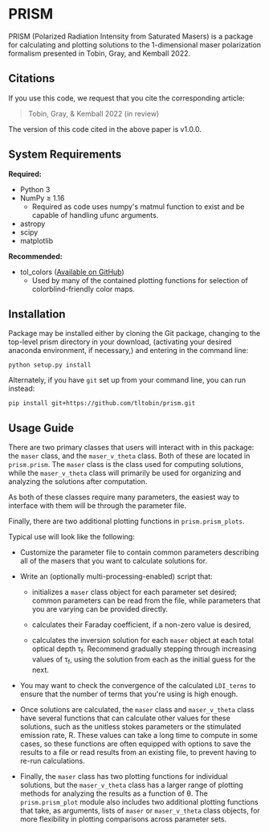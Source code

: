 # PRISM
PRISM (Polarized Radiation Intensity from Saturated Masers) is a package for calculating and plotting solutions to the 1-dimensional maser polarization formalism presented in Tobin, Gray, and Kemball 2022.

## Citations
If you use this code, we request that you cite the corresponding article:

> Tobin, Gray, & Kemball 2022 (in review)

The version of this code cited in the above paper is v1.0.0.

## System Requirements

**Required:**
- Python 3
- NumPy &ge; 1.16
  - Required as code uses numpy's matmul function to exist and be capable of handling ufunc arguments.
- astropy
- scipy
- matplotlib

**Recommended:**
- tol_colors ([Available on GitHub](https://github.com/Descanonge/tol_colors))
  - Used by many of the contained plotting functions for selection of colorblind-friendly color maps.

## Installation

Package may be installed either by cloning the Git package, changing to the top-level prism directory in your download, (activating your desired anaconda environment, if necessary,) and entering in the command line:

```
python setup.py install
```

Alternately, if you have `git` set up from your command line, you can run instead:

```
pip install git+https://github.com/tltobin/prism.git
```

## Usage Guide

There are two primary classes that users will interact with in this package: the `maser` class, and the `maser_v_theta` class. Both of these are located in `prism.prism`. The `maser` class is the class used for computing solutions, while the `maser_v_theta` class will primarily be used for organizing and analyzing the solutions after computation.

As both of these classes require many parameters, the easiest way to interface with them will be through the parameter file.

Finally, there are two additional plotting functions in `prism.prism_plots`.

Typical use will look like the following:

- Customize the parameter file to contain common parameters describing all of the masers that you want to calculate solutions for.

- Write an (optionally multi-processing-enabled) script that:
    
    - initializes a `maser` class object for each parameter set desired; common parameters can be read from the file, while parameters that you are varying can be provided directly.
    
    - calculates their Faraday coefficient, if a non-zero value is desired,
    
    - calculates the inversion solution for each `maser` object at each total optical depth &tau;<sub>f</sub>. Recommend gradually stepping through increasing values of &tau;<sub>f</sub>, using the solution from each as the initial guess for the next.

- You may want to check the convergence of the calculated `LDI_terms` to ensure that the number of terms that you're using is high enough.

- Once solutions are calculated, the `maser` class and `maser_v_theta` class have several functions that can calculate other values for these solutions, such as the unitless stokes parameters or the stimulated emission rate, R. These values can take a long time to compute in some cases, so these functions are often equipped with options to save the results to a file or read results from an existing file, to prevent having to re-run calculations.

- Finally, the `maser` class has two plotting functions for individual solutions, but the `maser_v_theta` class has a larger range of plotting methods for analyzing the results as a function of &theta;. The `prism.prism_plot` module also includes two additional plotting functions that take, as arguments, lists of `maser` or `maser_v_theta` class objects, for more flexibility in plotting comparisons across parameter sets.
